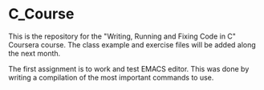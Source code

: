 # C_Course
This is the repository for the "Writing, Running and Fixing Code in C" Coursera course.
The class example and exercise files will be added along the next month.

The first assignment is to work and test EMACS editor. This was done by writing a compilation of the most important commands to use.
